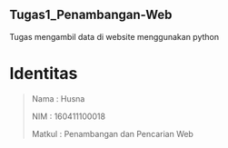 ## Tugas1_Penambangan-Web
Tugas mengambil data di website menggunakan python 

# Identitas 

> Nama : Husna
>
> NIM : 160411100018
>
> Matkul : Penambangan dan Pencarian Web 
